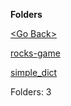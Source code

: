 **Folders**

[&lt;Go Back&gt;](../right.html)

[rocks-game](rocks-game/right.html)

[simple\_dict](simple_dict/right.html)

Folders: 3
